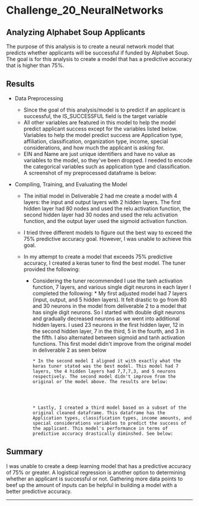 # Challenge_20_NeuralNetworks

## Analyzing Alphabet Soup Applicants

The purpose of this analysis is to create a neural network model that predicts whether applicants will be successful if funded by Alphabet Soup. The goal is for this analysis to create a model that has a predictive accuracy that is higher than 75%.

## Results
 * Data Preprocessing
    * Since the goal of this analysis/model is to predict if an applicant is successful, the IS_SUCCESSFUL field is the target variable
    * All other variables are featured in this model to help the model predict applicant success except for the variables listed below. Variables to help the model predict success are Application type, affiliation, classification, organization type, income, special considerations, and how much the applicant is asking for.
    * EIN and Name are just unique identifiers and have no value as variables to the model, so they've been dropped.
 I needed to encode the categorical variables such as application type and classification. A screenshot of my preprocessed dataframe is below:
 
 
 * Compiling, Training, and Evaluating the Model
    * The initial model in Deliverable 2 had me create a model with 4 layers: the input and output layers with 2 hidden layers. The first hidden layer had 80 nodes and used the relu activation function, the second hidden layer had 30 nodes and used the relu activation function, and the output layer used the sigmoid activation function.
    * I tried three different models to figure out the best way to exceed the 75% predictive accuracy goal. However, I was unable to achieve this goal.
    * In my attempt to create a model that exceeds 75% predictive accuracy, I created a keras tuner to find the best model. The tuner provided the following:
    
      * Considering the tuner recommended I use the tanh activation function, 7 layers, and various single digit neurons in each layer I completed the following:
            * My first adjusted model had 7 layers (input, output, and 5 hidden layers). It felt drastic to go from 80 and 30 neurons in the model from deliverable 2 to a model that has single digit neurons. So I started with double digit neurons and gradually decreased neurons as we went into additional hidden layers. I used 23 neurons in the first hidden layer, 12 in the second hidden layer, 7 in the third, 5 in the fourth, and 3 in the fifth. I also alternated between sigmoid and tanh activation functions. This first model didn't improve from the original model in deliverable 2 as seen below



            * In the second model I aligned it with exactly what the keras tuner stated was the best model. This model had 7 layers, the 4 hidden layers had 7,7,7,3, and 5 neurons respectively. The second model didn't improve from the original or the model above. The results are below:




            * Lastly, I created a third model based on a subset of the original cleaned dataframe. This dataframe has the Application types, classification types, income amounts, and special considerations variables to predict the success of the applicant. This model's performance in terms of predictive accuracy drastically diminshed. See below:



## Summary
   I was unable to create a deep learning model that has a predictive accuracy of 75% or greater. A logistical regression is another option to determining whether an applicant is successful or not. Gathering more data points to beef up the amount of inputs can be helpful in building a model with a better predictive accuracy.
   
 --- 
